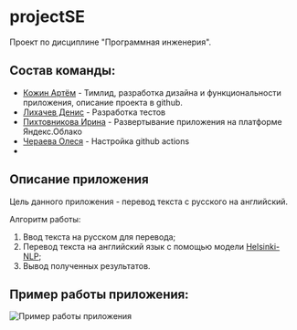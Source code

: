 # projectSE
Проект по дисциплине "Программная инженерия".

## Состав команды:
* [Кожин Артём](https://github.com/ctakan4ik) - Тимлид, разработка дизайна и функциональности приложения, описание проекта в github.
* [Лихачев Денис](https://github.com/Liha4) - Разработка тестов
* [Пихтовникова Ирина](https://github.com/IraPikhtovnikova) - Развертывание приложения на платформе Яндекс.Облако
* [Чераева Олеся](https://github.com/rulthw) - Настройка github actions
* 
## Описание приложения
Цель данного приложения - перевод текста с русского на английский.

Алгоритм работы:
1. Ввод текста на русском для перевода;
2. Перевод текста на английский язык с помощью модели [Helsinki-NLP](https://huggingface.co/Helsinki-NLP/opus-mt-ru-en);
3. Вывод полученных результатов.


## Пример работы приложения:
![Пример работы приложения](![github](https://user-images.githubusercontent.com/38241217/211805228-7d78d760-7eec-470f-9e85-5e9f1b97acae.gif))
